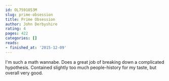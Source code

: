 ```yaml
---
id: OL7591053M
slug: prime-obsession
title: Prime Obsession
author: John Derbyshire
rating: 4
pages: 422
categories: []
reads:
- finished_at: '2015-12-09'
---
```

I'm such a math wannabe. Does a great job of breaking down a complicated hypothesis. Contained slightly too much people-history for my taste, but overall very good.
